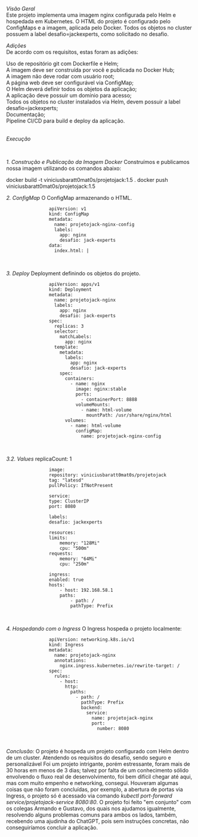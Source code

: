 *Visão Geral*
<br>
Este projeto implementa uma imagem nginx configurada pelo Helm e hospedada em Kubernetes. O HTML do projeto é configurado pelo ConfigMaps e a imagem, aplicada pelo Docker. Todos os objetos no cluster possuem a label desafio=jackexperts, como solicitado no desafio.
<br>

*Adições*
<br>
De acordo com os requisitos, estas foram as adições:
<br>

Uso de repositório git com Dockerfile e Helm;<br>
A imagem deve ser construída por você e publicada no Docker Hub;<br>
A imagem não deve rodar com usuário root;<br>
A página web deve ser configurável via ConfigMap;<br>
O Helm deverá definir todos os objetos da aplicação;<br>
A aplicação deve possuir um domínio para acesso;<br>
Todos os objetos no cluster instalados via Helm, devem possuir a label desafio=jackexperts;<br>
Documentação;<br>
Pipeline CI/CD para build e deploy da aplicação.<br>
<br>

*Execução*

<br>

*1. Construção e Publicação da Imagem Docker*
Construímos e publicamos nossa imagem utilizando os comandos abaixo:

docker build -t viniciusbaratt0mat0s/projetojack:1.5 .
docker push viniciusbaratt0mat0s/projetojack:1.5
<br>

*2. ConfigMap*
O ConfigMap armazenando o HTML.

                    apiVersion: v1
                    kind: ConfigMap
                    metadata:
                      name: projetojack-nginx-config
                      labels:
                        app: nginx
                        desafio: jack-experts
                    data:
                      index.html: |
                            
<br>              

*3. Deploy*
Deployment definindo os objetos do projeto.

                    apiVersion: apps/v1
                    kind: Deployment
                    metadata:
                      name: projetojack-nginx
                      labels:
                        app: nginx
                        desafio: jack-experts
                    spec:
                      replicas: 3
                      selector:
                        matchLabels:
                          app: nginx
                      template:
                        metadata:
                          labels:
                            app: nginx
                            desafio: jack-experts
                        spec:
                          containers:
                            - name: nginx
                              image: nginx:stable
                              ports:
                                - containerPort: 8888
                              volumeMounts:
                                - name: html-volume
                                  mountPath: /usr/share/nginx/html
                          volumes:
                            - name: html-volume
                              configMap:
                                name: projetojack-nginx-config
<br>

*3.2. Values*
                    replicaCount: 1

                    image:
                    repository: viniciusbaratt0mat0s/projetojack
                    tag: "latesd"
                    pullPolicy: IfNotPresent

                    service:
                    type: ClusterIP
                    port: 8080

                    labels:
                    desafio: jackexperts

                    resources:
                    limits:
                        memory: "128Mi"
                        cpu: "500m"
                    requests:
                        memory: "64Mi"
                        cpu: "250m"

                    ingress:
                    enabled: true
                    hosts:
                        - host: 192.168.58.1 
                        paths:
                            - path: /
                            pathType: Prefix
                
<br>

*4. Hospedando com o Ingress*
O Ingress hospeda o projeto localmente:

                    apiVersion: networking.k8s.io/v1
                    kind: Ingress
                    metadata:
                      name: projetojack-nginx
                      annotations:
                        nginx.ingress.kubernetes.io/rewrite-target: /
                    spec:
                      rules:
                        - host: 
                          http:
                            paths:
                              - path: /
                                pathType: Prefix
                                backend:
                                  service:
                                    name: projetojack-nginx
                                    port:
                                      number: 8080

<br>

*Conclusão:*
O projeto é hospeda um projeto configurado com Helm dentro de um cluster. Atendendo os requisitos do desafio, sendo seguro e personalizável
Foi um projeto intrigante, porém estressante, foram mais de 30 horas em menos de 3 dias; talvez por falta de um conhecimento sólido envolvendo o fluxo real de desenvolvimento, foi bem difícil chegar até aqui, mas com muito empenho e networking, consegui. Houveram algumas coisas que não foram concluídas, por exemplo, a abertura de portas via Ingress, o projeto só é acessado via comando 
*kubectl port-forward service/projetojack-service 8080:80*. O projeto foi feito "em conjunto" com os colegas Armando e Gustavo, dos quais nos ajudamos igualmente, resolvendo alguns problemas comuns para ambos os lados, também, recebendo uma ajudinha do ChatGPT, pois sem instruções concretas, não conseguiríamos concluir a aplicação.